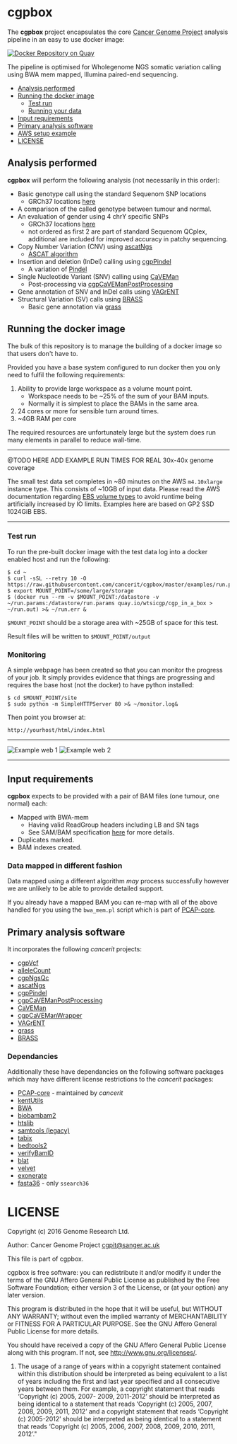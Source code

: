 # cgpbox
The __cgpbox__ project encapsulates the core [Cancer Genome Project](http://www.sanger.ac.uk/science/groups/cancer-genome-project) analysis pipeline in an easy to use docker image:

[![Docker Repository on Quay](https://quay.io/repository/wtsicgp/cgp_in_a_box/status "Docker Repository on Quay")](https://quay.io/repository/wtsicgp/cgp_in_a_box)

The pipeline is optimised for Wholegenome NGS somatic variation calling using BWA mem mapped, Illumina paired-end sequencing.

* [Analysis performed](#analysis-performed)
* [Running the docker image](#running-the-docker-image)
	* [Test run](#test-run)
	* [Running your data](#running-your-data)
* [Input requirements](#input-requirements)
* [Primary analysis software](#primary-analysis-software)
* [AWS setup example](#aws-setup-example)
* [LICENSE](#license)

## Analysis performed

__cgpbox__ will perform the following analysis (not necessarily in this order):

 * Basic genotype call using the standard Sequenom SNP locations
	 * GRCh37 locations [here](https://github.com/cancerit/cgpNgsQc/blob/develop/share/genotype/general.tsv)
 * A comparison of the called genotype between tumour and normal.
 * An evaluation of gender using 4 chrY specific SNPs
	 * GRCh37 locations [here](https://github.com/cancerit/cgpNgsQc/blob/develop/share/genotype/gender.tsv)
	 * not ordered as first 2 are part of standard Sequenom QCplex, additional are included for improved accuracy in patchy sequencing.
 * Copy Number Variation (CNV) using [ascatNgs](https://github.com/cancerit/ascatNgs)
	 * [ASCAT algorithm](https://www.crick.ac.uk/peter-van-loo/software/ASCAT)
 * Insertion and deletion (InDel) calling using [cgpPindel](https://github.com/cancerit/cgpPindel)
	 * A variation of [Pindel](http://gmt.genome.wustl.edu/packages/pindel/)
 * Single Nucleotide Variant (SNV) calling using [CaVEMan](https://github.com/cancerit/CaVEMan)
	 * Post-processing via [cgpCaVEManPostProcessing](https://github.com/cancerit/cgpCaVEManPostProcessing)
 * Gene annotation of SNV and InDel calls using [VAGrENT](https://github.com/cancerit/VAGrENT)
 * Structural Variation (SV) calls using [BRASS](https://github.com/cancerit/BRASS)
	 * Basic gene annotation via [grass](https://github.com/cancerit/grass)

## Running the docker image
The bulk of this repository is to manage the building of a docker image so that users don't have to.

Provided you have a base system configured to run docker then you only need to fulfil the following requirements:

 1. Ability to provide large workspace as a volume mount point.
	 * Workspace needs to be ~25% of the sum of your BAM inputs.
	 * Normally it is simplest to place the BAMs in the same area.
 1. 24 cores or more for sensible turn around times.
 1. ~4GB RAM per core

The required resources are unfortunately large but the system does run many elements in parallel to reduce wall-time.

-----

@TODO HERE ADD EXAMPLE RUN TIMES FOR REAL 30x-40x genome coverage

The small test data set completes in ~80 minutes on the AWS `m4.10xlarge` instance type.  This consists of ~10GB of input data.  Please read the AWS documentation regarding [EBS volume types](http://docs.aws.amazon.com/AWSEC2/latest/UserGuide/EBSVolumeTypes.html) to avoid runtime being artificially increased by IO limits.  Examples here are based on GP2 SSD 1024GiB EBS.

-----

### Test run
To run the pre-built docker image with the test data log into a docker enabled host and run the following:

````
$ cd ~
$ curl -sSL --retry 10 -O https://raw.githubusercontent.com/cancerit/cgpbox/master/examples/run.params
$ export MOUNT_POINT=/some/large/storage
$ (docker run --rm -v $MOUNT_POINT:/datastore -v ~/run.params:/datastore/run.params quay.io/wtsicgp/cgp_in_a_box > ~/run.out) >& ~/run.err &
````
`$MOUNT_POINT` should be a storage area with ~25GB of space for this test.

Result files will be written to `$MOUNT_POINT/output`

### Monitoring
A simple webpage has been created so that you can monitor the progress of your job.  It simply provides evidence that things are progressing and requires the base host (not the docker) to have python installed:

````
$ cd $MOUNT_POINT/site
$ sudo python -m SimpleHTTPServer 80 >& ~/monitor.log&
````

Then point you browser at:

````
http://yourhost/html/index.html
````
----
![Example web 1](examples/images/web_1.png)
![Example web 2](examples/images/web_2.png)

----

## Input requirements
__cgpbox__ expects to be provided with a pair of BAM files (one tumour, one normal) each:

* Mapped with BWA-mem
	* Having valid ReadGroup headers including LB and SN tags
	* See SAM/BAM specification [here](https://samtools.github.io/hts-specs/SAMv1.pdf) for more details.
* Duplicates marked.
* BAM indexes created.

### Data mapped in different fashion
Data mapped using a different algorithm _may_ process successfully however we are unlikely to be able to provide detailed support.

If you already have a mapped BAM you can re-map with all of the above handled for you using the `bwa_mem.pl` script which is part of [PCAP-core](https://github.com/ICGC-TCGA-PanCancer/PCAP-core).

## Primary analysis software

It incorporates the following _cancerit_ projects:

 * [cgpVcf](https://github.com/cancerit/cgpVcf)
 * [alleleCount](https://github.com/cancerit/alleleCount)
 * [cgpNgsQc](https://github.com/cancerit/cgpNgsQc)
 * [ascatNgs](https://github.com/cancerit/ascatNgs)
 * [cgpPindel](https://github.com/cancerit/cgpPindel)
 * [cgpCaVEManPostProcessing](https://github.com/cancerit/cgpCaVEManPostProcessing)
 * [CaVEMan](https://github.com/cancerit/CaVEMan)
 * [cgpCaVEManWrapper](https://github.com/cancerit/cgpCaVEManWrapper)
 * [VAGrENT](https://github.com/cancerit/VAGrENT)
 * [grass](https://github.com/cancerit/grass)
 * [BRASS](https://github.com/cancerit/BRASS)

### Dependancies

Additionally these have dependancies on the following software packages which may have different license restrictions to the _cancerit_ packages:

* [PCAP-core](https://github.com/ICGC-TCGA-PanCancer/PCAP-core) - maintained by _cancerit_
* [kentUtils](https://github.com/ENCODE-DCC/kentUtils)
* [BWA](https://github.com/lh3/bwa)
* [biobambam2](https://github.com/gt1/biobambam2)
* [htslib](https://github.com/samtools/htslib)
* [samtools (legacy)](https://github.com/samtools/samtools)
* [tabix](https://github.com/samtools/tabix)
* [bedtools2](https://github.com/arq5x/bedtools2)
* [verifyBamID](https://github.com/statgen/verifyBamID)
* [blat](https://genome.ucsc.edu/FAQ/FAQblat.html)
* [velvet](https://github.com/dzerbino/velvet)
* [exonerate](https://github.com/nathanweeks/exonerate)
* [fasta36](https://github.com/wrpearson/fasta36) - only `ssearch36`



LICENSE
=======
Copyright (c) 2016 Genome Research Ltd.

Author: Cancer Genome Project <cgpit@sanger.ac.uk>

This file is part of cgpbox.

cgpbox is free software: you can redistribute it and/or modify it under
the terms of the GNU Affero General Public License as published by the Free
Software Foundation; either version 3 of the License, or (at your option) any
later version.

This program is distributed in the hope that it will be useful, but WITHOUT
ANY WARRANTY; without even the implied warranty of MERCHANTABILITY or FITNESS
FOR A PARTICULAR PURPOSE. See the GNU Affero General Public License for more
details.

You should have received a copy of the GNU Affero General Public License
along with this program. If not, see <http://www.gnu.org/licenses/>.

1. The usage of a range of years within a copyright statement contained within
this distribution should be interpreted as being equivalent to a list of years
including the first and last year specified and all consecutive years between
them. For example, a copyright statement that reads ‘Copyright (c) 2005, 2007-
2009, 2011-2012’ should be interpreted as being identical to a statement that
reads ‘Copyright (c) 2005, 2007, 2008, 2009, 2011, 2012’ and a copyright
statement that reads ‘Copyright (c) 2005-2012’ should be interpreted as being
identical to a statement that reads ‘Copyright (c) 2005, 2006, 2007, 2008,
2009, 2010, 2011, 2012’."
